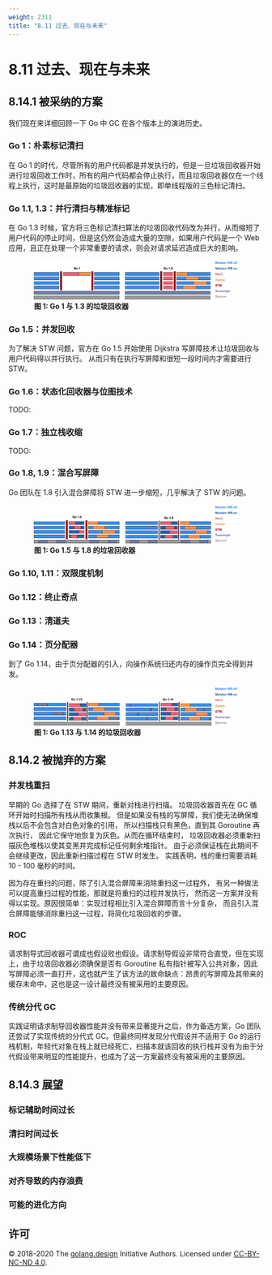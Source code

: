 ```yaml
---
weight: 2311
title: "8.11 过去、现在与未来"
---
```


# 8.11 过去、现在与未来

## 8.14.1 被采纳的方案

我们现在来详细回顾一下 Go 中 GC 在各个版本上的演进历史。

### Go 1：朴素标记清扫

在 Go 1 的时代，尽管所有的用户代码都是并发执行的，但是一旦垃圾回收器开始进行垃圾回收工作时，所有的用户代码都会停止执行，而且垃圾回收器仅在一个线程上执行，这时是最原始的垃圾回收器的实现，即单线程版的三色标记清扫。

### Go 1.1, 1.3：并行清扫与精准标记

在 Go 1.3 时候，官方将三色标记清扫算法的垃圾回收代码改为并行，从而缩短了用户代码的停止时间，但是这仍然会造成大量的空隙，如果用户代码是一个 Web 应用，且正在处理一个非常重要的请求，则会对请求延迟造成巨大的影响。

<div class="img-center" style="margin: 0 auto; max-width: 80%">
<img src="../../../assets/gc1.png"/>
<strong>图 1: Go 1 与 1.3 的垃圾回收器</strong>
</div>

<!-- Better GC and malloc
The existing allocator is based on TCMalloc (designed for C/C++). It can be re-designed to better suit Go.
Lighter representation and colocation of GC metadata.
Various strategies for reducing GC pause time (concurrent sweep, etc).
Rough estimate: 10-20% overall speedup, 20-50% GC pause reduction, 5-10% RSS reduction.

Details:

golang.org/s/go14mallocgc -->

### Go 1.5：并发回收

为了解决 STW 问题，官方在 Go 1.5 开始使用 Dijkstra 写屏障技术让垃圾回收与用户代码得以并行执行。
从而只有在执行写屏障和很短一段时间内才需要进行 STW。

### Go 1.6：状态化回收器与位图技术

TODO:

### Go 1.7：独立栈收缩

TODO:

### Go 1.8, 1.9：混合写屏障

Go 团队在 1.8 引入混合屏障将 STW 进一步缩短，几乎解决了 STW 的问题。

<div class="img-center" style="margin: 0 auto; max-width: 80%">
<img src="../../../assets/gc2.png"/>
<strong>图 1: Go 1.5 与 1.8 的垃圾回收器</strong>
</div>

### Go 1.10, 1.11：双限度机制

### Go 1.12：终止奇点

### Go 1.13：清道夫

### Go 1.14：页分配器

到了 Go 1.14，由于页分配器的引入，向操作系统归还内存的操作页完全得到并发。

<div class="img-center" style="margin: 0 auto; max-width: 80%">
<img src="../../../assets/gc3.png"/>
<strong>图 1: Go 1.13 与 1.14 的垃圾回收器</strong>
</div>

## 8.14.2 被抛弃的方案

### 并发栈重扫

早期的 Go 选择了在 STW 期间，重新对栈进行扫描。
垃圾回收器首先在 GC 循环开始时扫描所有栈从而收集根。
但是如果没有栈的写屏障，我们便无法确保堆栈以后不会包含对白色对象的引用，
所以扫描栈只有黑色，直到其 Goroutine 再次执行，
因此它保守地恢复为灰色。从而在循环结束时，
垃圾回收器必须重新扫描灰色堆栈以使其变黑并完成标记任何剩余堆指针。
由于必须保证栈在此期间不会继续更改，因此重新扫描过程在 STW 时发生。
实践表明，栈的重扫需要消耗 10 - 100 毫秒的时间。

因为存在重扫的问题，除了引入混合屏障来消除重扫这一过程外，
有另一种做法可以提高重扫过程的性能，那就是将重扫的过程并发执行，
然而这一方案并没有得以实现。原因很简单：实现过程相比引入混合屏障而言十分复杂，
而且引入混合屏障能够消除重扫这一过程，将简化垃圾回收的步骤。

### ROC

请求制导式回收器可谓成也假设败也假设。请求制导假设非常符合直觉，但在实现上，由于垃圾回收器必须确保是否有 Goroutine 私有指针被写入公共对象，因此写屏障必须一直打开，这也就产生了该方法的致命缺点：昂贵的写屏障及其带来的缓存未命中，这也是这一设计最终没有被采用的主要原因。

### 传统分代 GC

实践证明请求制导回收器性能并没有带来显著提升之后，作为备选方案，Go 团队还尝试了实现传统的分代式 GC。但最终同样发现分代假设并不适用于 Go 的运行栈机制，年轻代对象在栈上就已经死亡，扫描本就该回收的执行栈并没有为由于分代假设带来明显的性能提升，也成为了这一方案最终没有被采用的主要原因。

## 8.14.3 展望

### 标记辅助时间过长

### 清扫时间过长

### 大规模场景下性能低下

### 对齐导致的内存浪费

### 可能的进化方向

## 许可

&copy; 2018-2020 The [golang.design](https://golang.design) Initiative Authors. Licensed under [CC-BY-NC-ND 4.0](https://creativecommons.org/licenses/by-nc-nd/4.0/).
